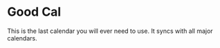 Good Cal
========

This is the last calendar you will ever need to use. It syncs with all major
calendars.
